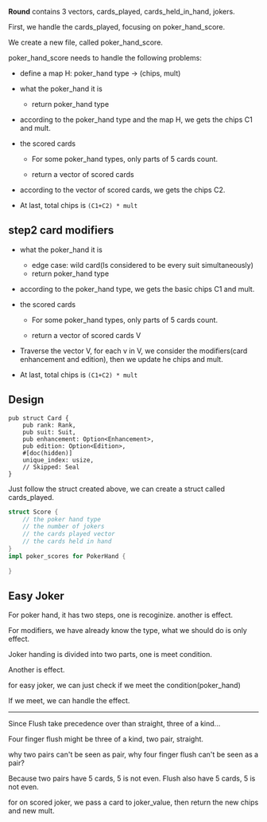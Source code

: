 **Round** contains 3 vectors, cards_played, cards_held_in_hand, jokers.

First, we handle the cards_played, focusing on poker_hand_score.

We create a new file, called poker_hand_score.



poker_hand_score needs to handle the following problems:

* define a map H: poker_hand type -> (chips, mult)

* what the poker_hand it is

  * return poker_hand type

* according to the poker_hand type and the map H, we gets the chips C1 and mult. 

* the scored cards

  * For some poker_hand types, only parts of 5 cards count.

  * return a vector of scored cards

* according to the vector of scored cards, we gets the chips C2.

* At last, total chips is `(C1+C2) * mult`



## step2 card modifiers

* what the poker_hand it is

  * edge case: wild card(Is considered to be every suit simultaneously)
  * return poker_hand type

* according to the poker_hand type, we gets the basic chips C1 and mult.

* the scored cards

  * For some poker_hand types, only parts of 5 cards count.

  * return a vector of scored cards V

* Traverse the vector V, for each v in V, we consider the modifiers(card enhancement and edition), then we update he chips and mult.

* At last, total chips is `(C1+C2) * mult`





## Design

```
pub struct Card {
    pub rank: Rank,
    pub suit: Suit,
    pub enhancement: Option<Enhancement>,
    pub edition: Option<Edition>,
    #[doc(hidden)]
    unique_index: usize,
    // Skipped: Seal
}
```

Just follow the struct created above, we can create a struct called cards_played.

```rust
struct Score {
    // the poker hand type
    // the number of jokers
    // the cards played vector
    // the cards held in hand
}
impl poker_scores for PokerHand {
    
}
```



## Easy Joker

For poker hand, it has two steps, one is recoginize. another is effect.

For modifiers, we have already know the type, what we should do is only effect.





Joker handing is divided into two parts, one is meet condition.

Another is effect.

for easy joker, we can just check if we meet the condition(poker_hand)

If we meet, we can handle the effect.





---



Since Flush take precedence over than straight, three of a kind...

Four finger flush might be three of a kind, two pair, straight.

why two pairs can't be seen as pair, why four finger flush can't be seen as a pair?

Because two pairs have 5 cards, 5 is not even. Flush also have 5 cards, 5 is not even.



 

for on scored joker, we pass a card to joker_value, then return the new chips and new mult.

